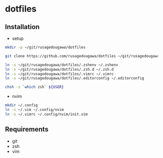 dotfiles
=========

## Installation

- setup

```bash
mkdir -p ~/git/rusagedougawa/dotfiles

git clone https://github.com/rusagedougawa/dotfiles ~/git/rusagedougawa/dotfiles

ln -s ~/git/rusagedougawa/dotfiles/.zshenv ~/.zshenv
ln -s ~/git/rusagedougawa/dotfiles/.zsh.d ~/.zsh.d
ln -s ~/git/rusagedougawa/dotfiles/.vimrc ~/.vimrc
ln -s ~/git/rusagedougawa/dotfiles/.editorconfig ~/.editorconfig

chsh -s `which zsh` ${USER}
```

- nvim

```bash
mkdir ~/.config
ln -s ~/.vim ~/.config/nvim
ln -s ~/.vimrc ~/.config/nvim/init.vim

```

## Requirements
- git
- zsh
- vim
